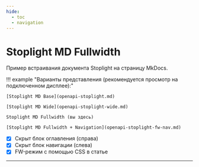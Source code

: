 ```yaml
---
hide:
  - toc
  - navigation
---
```


<style>
@media only screen and (min-width: 76.25em) {
  .md-main__inner {
    max-width: none;
  }
  .md-sidebar--primary {
    left: 0;
  }
  .md-sidebar--secondary {
    right: 0;
    margin-left: 0;
    -webkit-transform: none;
    transform: none;   
  }
}
</style>

# Stoplight MD Fullwidth

Пример встраивания документа Stoplight на страницу MkDocs.

!!! example "Варианты представления (рекомендуется просмотр на подключенном дисплее):"

    [Stoplight MD Base](openapi-stoplight.md)
    
    [Stoplight MD Wide](openapi-stoplight-wide.md)
    
    Stoplight MD Fullwidth (вы здесь)
    
    [Stoplight MD Fullwidth + Navigation](openapi-stoplight-fw-nav.md)

- [x] Скрыт блок оглавления (справа)
- [x] Скрыт блок навигации (слева)
- [x] FW-режим с помощью CSS в статье

---

<script src="https://unpkg.com/@stoplight/elements/web-components.min.js">
  </script>
<link rel="stylesheet" href="https://unpkg.com/@stoplight/elements/styles.min.css">
<elements-api
      apiDescriptionUrl="https://raw.githubusercontent.com/andwr/mkdocs-material-fork/main/docs/openapi/pay-api.yaml"
      router="hash"
    />
